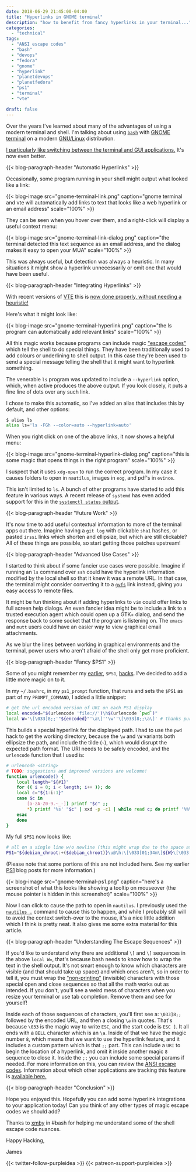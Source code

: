 ```yaml
---
date: 2018-06-29 21:45:00-04:00
title: "Hyperlinks in GNOME terminal"
description: "how to benefit from fancy hyperlinks in your terminal..."
categories:
  - "technical"
tags:
  - "ANSI escape codes"
  - "bash"
  - "devops"
  - "fedora"
  - "gnome"
  - "hyperlink"
  - "planetdevops"
  - "planetfedora"
  - "ps1"
  - "terminal"
  - "vte"

draft: false
---
```


Over the years I've learned about many of the advantages of using a modern
terminal and shell. I'm talking about using [`bash`](https://www.gnu.org/software/bash/)
with [GNOME terminal](https://en.wikipedia.org/wiki/GNOME_Terminal) on a modern
[GNU/Linux](https://getfedora.org/) distribution.

[I particularly like switching between the terminal and GUI applications.](https://purpleidea.com/blog/2013/03/22/running-your-file-manager-from-a-terminal/)
It's now even better.

{{< blog-paragraph-header "Automatic Hyperlinks" >}}

Occasionally, some program running in your shell might output what looked like a
link:

{{< blog-image src="gnome-terminal-link.png" caption="gnome terminal and vte will automatically add links to text that looks like a web hyperlink or an email address" scale="100%" >}}

They can be seen when you hover over them, and a right-click will display a
useful context menu:

{{< blog-image src="gnome-terminal-link-dialog.png" caption="the terminal detected this text sequence as an email address, and the dialog makes it easy to open your MUA" scale="100%" >}}

This was always useful, but detection was always a heuristic. In many situations
it might show a hyperlink unnecessarily or omit one that would have been useful.

{{< blog-paragraph-header "Integrating Hyperlinks" >}}

With recent versions of [VTE](https://github.com/GNOME/vte) this is
[now done properly, without needing a heuristic!](https://github.com/GNOME/vte/commit/c9e7cbabfe2fd682a80dd8938c317e7aed1195f4)

Here's what it might look like:

{{< blog-image src="gnome-terminal-hyperlink.png" caption="the ls program can automatically add relevant links" scale="100%" >}}

All this magic works because programs can include magic ["escape codes"](https://en.wikipedia.org/wiki/ANSI_escape_code)
which tell the shell to do special things. They have been traditionally used to
add colours or underlining to shell output. In this case they're been used to
send a special message telling the shell that it might want to hyperlink
something.

The venerable `ls` program was updated to include a `--hyperlink` option, which,
when active produces the above output. If you look closely, it puts a fine line
of dots over any such link.

I chose to make this automatic, so I've added an alias that includes this by
default, and other options:

```bash
$ alias ls
alias ls='ls -FGh --color=auto --hyperlink=auto'
```

When you right click on one of the above links, it now shows a helpful menu:

{{< blog-image src="gnome-terminal-hyperlink-dialog.png" caption="this is some magic that opens things in the right program" scale="100%" >}}

I suspect that it uses `xdg-open` to run the correct program. In my case it
causes folders to open in `nautilus`, images in `eog`, and pdf's in `evince`.

This isn't limited to `ls`. A bunch of other programs have started to add this
feature in various ways. A recent release of `systemd` has even added support
for this in the [`systemctl status` output](https://lists.freedesktop.org/archives/systemd-devel/2018-June/040879.html).

{{< blog-paragraph-header "Future Work" >}}

It's now time to add useful contextual information to more of the terminal apps
out there. Imagine having a `git log` with clickable `sha1` hashes, or pasted
`irssi` links which shorten and ellipsize, but which are still clickable? All of
these things are possible, so start getting those patches upstream!

{{< blog-paragraph-header "Advanced Use Cases" >}}

I started to think about if some fancier use cases were possible. Imagine if
running an `ls` command over `ssh` could have the hyperlink information modified
by the local shell so that it knew it was a remote URL. In that case, the
terminal might consider converting it to a [`gvfs`](https://en.wikipedia.org/wiki/GVfs)
link instead, giving you easy access to remote files.

It might be fun thinking about if adding hyperlinks to `vim` could offer links
to full screen help dialogs. An even fancier idea might be to include a link to
a trusted execution agent which could open up a GTK+ dialog, and send the
response back to some socket that the program is listening on. The `emacs` and
`mutt` users could have an easier way to view graphical email attachments.

As we blur the lines between working in graphical environments and the terminal,
power users who aren't afraid of the shell only get more proficient.

{{< blog-paragraph-header "Fancy $PS1" >}}

Some of you might remember my [earlier](/blog/2013/10/10/show-current-git-branch-in-ps1-when-branch-is-not-master/),
`$PS1`, [hacks](/blog/2014/01/29/show-the-exit-status-in-your-ps1/). I've
decided to add a little more magic on to it.

In my `~/.bashrc`, in my `ps1_prompt` function, that runs and sets the `$PS1` as
part of my `PROMPT_COMMAND`, I added a little snippet:

```bash
# get the url encoded version of URI on each PS1 display
local encoded="$(urlencode 'file://')\h$(urlencode `pwd`)"
local W='\[\033]8;;'"${encoded}"'\a\]''\w''\[\033]8;;\a\]' # thanks purpleidea!
```

This builds a special hyperlink for the displayed path. I had to use the `pwd`
hack to get the working directory, because the `\w` and `\W` variants both
ellipsize the path, and include the tilde (`~`), which would disrupt the
expected path format. The URI needs to be safely encoded, and the `urlencode`
function that I used is:

```bash
# urlencode <string>
# TODO: suggestions and improved versions are welcome!
function urlencode() {
	local length="${#1}"
	for (( i = 0; i < length; i++ )); do
	local c="${1:i:1}"
	case $c in
		[a-zA-Z0-9.~_-]) printf "$c" ;;
		*) printf '%s' "$c" | xxd -p -c1 | while read c; do printf '%%%s' "$c"; done ;;
	esac
	done
}
```

My full `$PS1` now looks like:

```bash
# all on a single line w/o newline (this might wrap due to the space at the very end)
PS1="${debian_chroot:+($debian_chroot)}\u@\h:\[\033[01;34m\]${W}\[\033[00m\]${ps1_git}${ps1_status} "
```

(Please note that some portions of this are not included here. See my earlier
[PS1](/tags/ps1/) blog posts for more information.)

{{< blog-image src="gnome-terminal-ps1.png" caption="here's a screenshot of what this looks like showing a tooltip on mouseover (the mouse pointer is hidden in this screenshot)" scale="100%" >}}

Now I can click to cause the path to open in `nautilus`. I previously used the
[`nautilus .`](/blog/2013/03/22/running-your-file-manager-from-a-terminal/)
command to cause this to happen, and while I probably still will to avoid the
context switch-over to the mouse, it's a nice little addition which I think is
pretty neat. It also gives me some extra material for this article.

{{< blog-paragraph-header "Understanding The Escape Sequences" >}}

If you'd like to understand why there are additional `\[` and `\]` sequences in
the above `local W=`, that's because bash needs to know how to wrap the text in
the shell output. It's not smart enough to know which characters are visible
(and that should take up space) and which ones aren't, so in order to tell it,
you must wrap the ["non-printing"](https://www.gnu.org/software/bash/manual/bashref.html#Controlling-the-Prompt)
(invisible) characters with those special open and close sequences so that all
the math works out as intended. If you don't, you'll see a weird mess of
characters when you resize your terminal or use tab completion. Remove them and
see for yourself!

Inside each of those sequences of characters, you'll first see a: `\033]8;;`
followed by the encoded URL, and then a closing `\a` in quotes. That's because
`\033` is the magic way to write `ESC`, and the start code is `ESC ]`. It all
ends with a `BELL` character which is an `\a`. Inside of that we have the magic
number `8`, which means that we want to use the hyperlink feature, and it
includes a custom pattern which is that `;;` part. This can include a `URI` to
begin the location of a hyperlink, and omit it inside another magic `8` sequence
to close it. Inside the `;;` you can include some special params if needed. For
more information on this, you can review the
[ANSI escape codes](https://en.wikipedia.org/wiki/ANSI_escape_code). Information
about which other applications are tracking this feature is
[available here.](https://gist.github.com/egmontkob/eb114294efbcd5adb1944c9f3cb5feda)

{{< blog-paragraph-header "Conclusion" >}}

Hope you enjoyed this. Hopefully you can add some hyperlink integrations to your
application today! Can you think of any other types of magic escape codes we
should add?

Thanks to [xmby](http://xmb.ovh/) in #bash for helping me understand some of the
shell escape code nuances.

Happy Hacking,

James

{{< twitter-follow-purpleidea >}}
{{< patreon-support-purpleidea >}}
